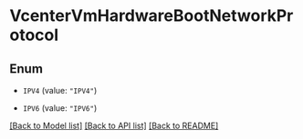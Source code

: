 # VcenterVmHardwareBootNetworkProtocol

## Enum


* `IPV4` (value: `"IPV4"`)

* `IPV6` (value: `"IPV6"`)


[[Back to Model list]](../README.md#documentation-for-models) [[Back to API list]](../README.md#documentation-for-api-endpoints) [[Back to README]](../README.md)


